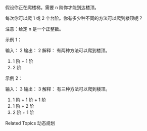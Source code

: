 ﻿假设你正在爬楼梯。需要 n 阶你才能到达楼顶。 

 每次你可以爬 1 或 2 个台阶。你有多少种不同的方法可以爬到楼顶呢？ 

 注意：给定 n 是一个正整数。 

 示例 1： 

 输入： 2
输出： 2
解释： 有两种方法可以爬到楼顶。
1.  1 阶 + 1 阶
2.  2 阶 

 示例 2： 

 输入： 3
输出： 3
解释： 有三种方法可以爬到楼顶。
1.  1 阶 + 1 阶 + 1 阶
2.  1 阶 + 2 阶
3.  2 阶 + 1 阶
 
 Related Topics 动态规划 